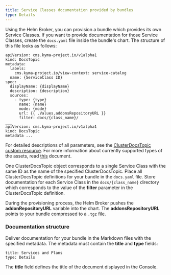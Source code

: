 ```yaml
---
title: Service Classes documentation provided by bundles
type: Details
---
```


Using the Helm Broker, you can provision a bundle which provides its own Service Classes. If you want to provide documentation for those Service Classes, create the `docs.yaml` file inside the bundle's chart. The structure of this file looks as follows:

```
apiVersion: cms.kyma-project.io/v1alpha1
kind: DocsTopic
metadata:
  labels:
    cms.kyma-project.io/view-context: service-catalog
  name: {ServiceClass ID}
spec:
  displayName: {displayName}
  description: {description}
  sources:
    - type: {type}
      name: {name}
      mode: {mode}
      url: {{ .Values.addonsRepositoryURL }}
      filter: docs/{class_name}/ 
___
apiVersion: cms.kyma-project.io/v1alpha1
kind: DocsTopic
metadata ... 
```
For detailed descriptions of all parameters, see the [ClusterDocsTopic custom resource](/components/headless-cms/#custom-resource-clusterdocstopic). 
For more information about currently supported types of the assets, read [this](/components/headless-cms/#overview-overview-headless-cms-in-kyma) document.


One ClusterDocsTopic object corresponds to a single Service Class with the same ID as the name of the specified ClusterDocsTopic.
Place all ClusterDocsTopic definitions for your bundle in the `docs.yaml` file.
Store documentation for each Service Class in the `docs/{class_name}` directory which corresponds to the value of the **filter** parameter in the ClusterDocsTopic definition.


During the provisioning process, the Helm Broker pushes the **addonRepositoryURL** variable into the chart. The **addonsRepositoryURL** points to your bundle compressed to a `.tgz` file.


### Documentation structure

Deliver documentation for your bundle in the Markdown files with the specified metadata. The metadata must contain the **title** and **type** fields:

```
title: Services and Plans
type: Details
```

The **title** field defines the title of the document displayed in the Console.